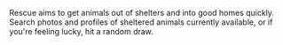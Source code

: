 Rescue aims to get animals out of shelters and into good homes quickly. Search photos and profiles of sheltered animals currently available, or if you're feeling lucky, hit a random draw.
